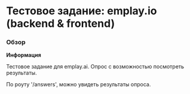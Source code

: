 # Тестовое задание: emplay.io (backend & frontend)

### Обзор

**Информация**

Тестовое задание для emplay.ai.
Опрос с возможностью посмотреть результаты.

По роуту '/answers', можно увидеть результаты опроса.

